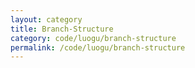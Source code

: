 ```yaml
---
layout: category
title: Branch-Structure
category: code/luogu/branch-structure
permalink: /code/luogu/branch-structure
---
```

